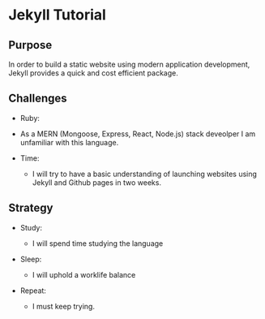 # __Jekyll Tutorial__

## Purpose
In order to build a static website using modern application development, Jekyll provides a quick and cost efficient package.

## Challenges
* Ruby:
 * As a MERN (Mongoose, Express, React, Node.js) stack deveolper I am unfamiliar with this language.
  
* Time:
  * I will try to have a basic understanding of launching websites using Jekyll and Github pages in two weeks.
  
## Strategy
* Study:
  * I will spend time studying the language  

* Sleep:
  * I will uphold a worklife balance

* Repeat:
  * I must keep trying.

